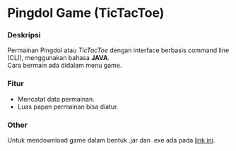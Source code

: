 Pingdol Game (TicTacToe)
===

### Deskripsi  
Permainan Pingdol atau *TicTacToe* dengan interface berbasis command line (CLI), menggunakan bahasa **JAVA**.  
Cara bermain ada didalam menu game.  

### Fitur
* Mencatat data permainan.
* Luas papan permainan bisa diatur.

### Other
Untuk mendownload game dalam bentuk .jar dan .exe ada pada [link ini](http://fikriarroisi.com/projects/).
